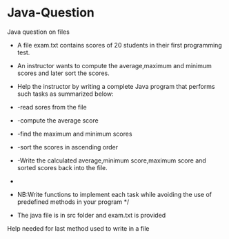# Java-Question
Java question on files 


 * A file exam.txt contains scores of 20 students in their first programming test.
 * An instructor wants to compute the average,maximum and minimum scores and later sort the scores.
 * Help the instructor by writing a complete Java program that performs such tasks as summarized below:
 * -read sores from the file
 * -compute the average score
 * -find the maximum and minimum scores
 * -sort the scores in ascending order
 * -Write the calculated average,minimum score,maximum score and sorted scores back into the file.
 * 
 * NB:Write functions to implement each task while avoiding the use of predefined methods in your program
 */
 
  * The java file is in src folder and exam.txt is provided
  
   Help needed for last method used to write in a file
